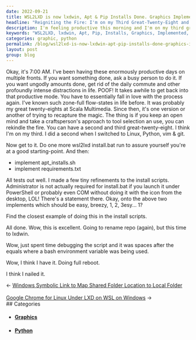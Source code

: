 ```yaml
---
date: 2022-09-21
title: WSL2LXD is now lxdwin, Apt & Pip Installs Done. Graphics Implemented.
headline: "Reigniting the Fire: I'm on my Third Great-Twenty-Eight and Nailing It with lxdwin!"
description: I'm feeling productive this morning and I'm on my third great-twenty-eight. I used an open-minded craftsperson's approach to tool selection and use, and after running install.bat, apt_installs.sh, and requirements.txt, I debugged a script and did a full reboot. I'm happy to say I think I nailed it and renamed the repo to lxdwin. Read my blog post to find out more!
keywords: "WSL2LXD, lxdwin, Apt, Pip, Installs, Graphics, Implemented, Productive, Third Great-Twenty-Eight, Open-Minded Craftsperson's Approach, Tool Selection, Use, Install.bat, Apt_Installs.sh, Requirements.txt, Debugging, Script, Full Reboot, Nailed, Repo, Renamed, Blog Post, 7:00 AM"
categories: graphic, python
permalink: /blog/wsl2lxd-is-now-lxdwin-apt-pip-installs-done-graphics-implemented/
layout: post
group: blog
---
```



Okay, it's 7:00 AM. I've been having these enormously productive days on
multiple fronts. If you want something done, ask a busy person to do it. If you
want ungodly amounts done, get rid of the daily commute and other profoundly
intense distractions in life. POOF! It takes awhile to get back into that
productive mode. You have to essentially fall in love with the process again.
I've known such zone-full flow-states in life before. It was probably my great
twenty-eights at Scala Multimedia. Since then, it's one version or another of
trying to recapture the magic. The thing is if you keep an open mind and take a
craftsperson's approach to tool selection an use, you can rekindle the fire.
You can have a second and third great-twenty-eight. I think I'm on my third. I
did a second when I switched to Linux, Python, vim & git.

Now get to it. Do one more wsl2lxd install.bat run to assure yourself you're at
a good starting-point. And then:

- implement apt_installs.sh
- implement requirements.txt

All tests out well. I made a few tiny refinements to the install scripts.
Administrator is not actually required for install.bat if you launch it under
PowerShell or probably even COM without doing it with the icon from the
desktop, LOL! There's a statement there. Okay, onto the above two implements
which should be easy, breezy, 1, 2, 3esy... 1?

Find the closest example of doing this in the install scripts.

All done. Wow, this is excellent. Going to rename repo (again), but this time
to lxdwin.

Wow, just spent time debugging the script and it was spaces after the equals
where a bash environment variable was being used.

Wow, I think I have it. Doing full reboot.

I think I nailed it.


<div class="arrow-links"><div class="post-nav-prev"><span class="arrow">&larr;&nbsp;</span><a href="/blog/windows-symbolic-link-to-map-shared-folder-location-to-local-folder/">Windows Symbolic Link to Map Shared Folder Location to Local Folder</a></div> &nbsp; <div class="post-nav-next"><a href="/blog/google-chrome-for-linux-under-lxd-on-wsl-on-windows/">Google Chrome for Linux Under LXD on WSL on Windows</a><span class="arrow">&nbsp;&rarr;</span></div></div>
## Categories

<ul>
<li><h4><a href='/graphic/'>Graphics</a></h4></li>
<li><h4><a href='/python/'>Python</a></h4></li></ul>